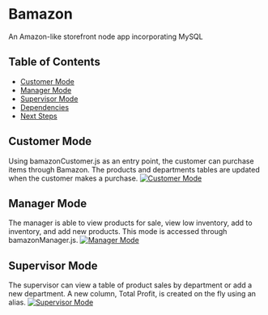 # Bamazon
An Amazon-like storefront node app incorporating MySQL

## Table of Contents

- [Customer Mode](#customer-mode)
- [Manager Mode](#manager-mode)
- [Supervisor Mode](#supervisor-mode)
- [Dependencies](#dependencies)
- [Next Steps](#next-steps)

## Customer Mode
Using bamazonCustomer.js as an entry point, the customer can purchase items through Bamazon. The products and departments tables are updated when the customer makes a purchase.
[![Customer Mode](https://img.youtube.com/vi/wqOqWiSyVKs/0.jpg)](https://www.youtube.com/watch?v=wqOqWiSyVKs)

## Manager Mode
The manager is able to view products for sale, view low inventory, add to inventory, and add new products. This mode is accessed through bamazonManager.js. 
[![Manager Mode](https://img.youtube.com/vi/BqmgJskm_Ts/0.jpg)](https://www.youtube.com/watch?v=BqmgJskm_Ts)

## Supervisor Mode
The supervisor can view a table of product sales by department or add a new department. A new column, Total Profit, is created on the fly using an alias.
[![Supervisor Mode](https://img.youtube.com/vi/UbZ6Nfnbh5w/0.jpg)](https://www.youtube.com/watch?v=UbZ6Nfnbh5w)
